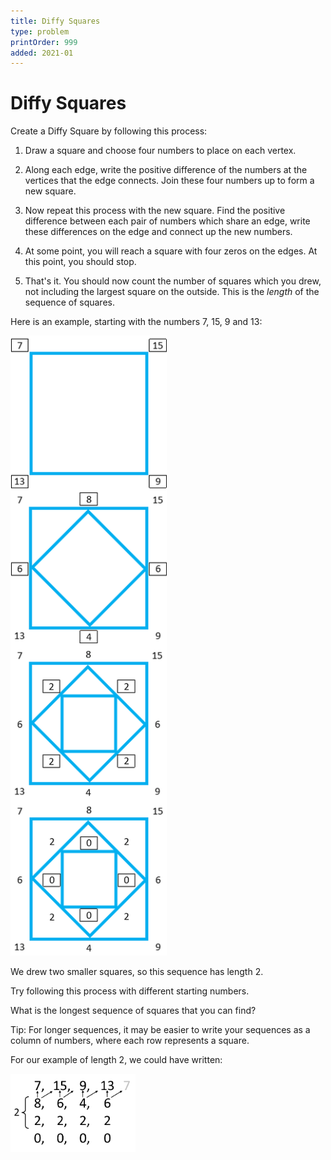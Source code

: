```yaml
---
title: Diffy Squares
type: problem
printOrder: 999
added: 2021-01
---
```


# Diffy Squares

Create a Diffy Square by following this process:

1. Draw a square and choose four numbers to place on each vertex.

2. Along each edge, write the positive difference of the numbers at the vertices that the edge connects. Join these four numbers up to form a new square.

3. Now repeat this process with the new square. Find the positive difference between each pair of numbers which share an edge, write these differences on the edge and connect up the new numbers.

4. At some point, you will reach a square with four zeros on the edges. At this point, you should stop.

5. That's it. You should now count the number of squares which you drew, not including the largest square on the outside. This is the *length* of the sequence of squares.

Here is an example, starting with the numbers 7, 15, 9 and 13:

<img src="../../images/diffy-squares-1.png" width="250">

We drew two smaller squares, so this sequence has length 2.

Try following this process with different starting numbers.

What is the longest sequence of squares that you can find?


Tip: For longer sequences, it may be easier to write your sequences as a column of numbers, where each row represents a square.

For our example of length 2, we could have written:

<img src="../../images/diffy-squares-2.png" width="200">
